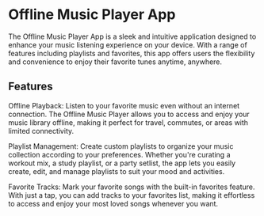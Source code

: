 <h1>Offline Music Player App</h1>
The Offline Music Player App is a sleek and intuitive application designed to enhance your music listening experience on your device. With a range of features including playlists and favorites, this app offers users the flexibility and convenience to enjoy their favorite tunes anytime, anywhere.
<h2>Features</h2>
Offline Playback: Listen to your favorite music even without an internet connection. The Offline Music Player allows you to access and enjoy your music library offline, making it perfect for travel, commutes, or areas with limited connectivity.

Playlist Management: Create custom playlists to organize your music collection according to your preferences. Whether you're curating a workout mix, a study playlist, or a party setlist, the app lets you easily create, edit, and manage playlists to suit your mood and activities.

Favorite Tracks: Mark your favorite songs with the built-in favorites feature. With just a tap, you can add tracks to your favorites list, making it effortless to access and enjoy your most loved songs whenever you want.
